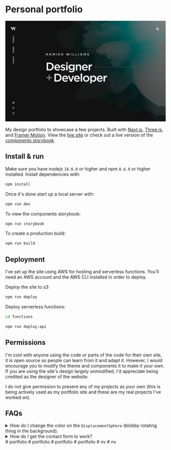 # Personal portfolio

[![Site preview](/public/site-preview.png)](https://hamishw.com)

My design portfolio to showcase a few projects. Built with [Next.js](https://nextjs.org/), [Three.js](https://threejs.org/), and [Framer Motion](https://www.framer.com/motion/). View the [live site](https://hamishw.com) or check out a live version of the [components storybook](https://storybook.hamishw.com).

## Install & run

Make sure you have nodejs `18.0.0` or higher and npm `8.6.0` or higher installed. Install dependencies with:

```bash
npm install
```

Once it's done start up a local server with:

```bash
npm run dev
```

To view the components storybook:

```bash
npm run storybook
```

To create a production build:

```bash
npm run build
```

## Deployment

I've set up the site using AWS for hosting and serverless functions. You'll need an AWS account and the AWS CLI installed in order to deploy.

Deploy the site to s3:

```bash
npm run deploy
```

Deploy serverless functions:

```bash
cd functions
```

```bash
npm run deploy:api
```

## Permissions

I'm cool with anyone using the code or parts of the code for their own site, it is open source so people can learn from it and adapt it. However, I would encourage you to modify the theme and components it to make it your own. If you are using the site's design largely unmodified, I'd appreciate being credited as the designer of the website.

I do not give permission to present any of my projects as your own (this is being actively used as my portfolio site and these are my real projects I've worked on).

## FAQs

<details>
  <summary>How do I change the color on the <code>DisplacementSphere</code> (blobby rotating thing in the background).</summary>
  
  You'll need to edit the fragment shader. [Check out this issue for more details](https://github.com/HamishMW/portfolio/issues/19#issuecomment-870996615).
</details>

<details>
  <summary>How do I get the contact form to work?</summary>
  
  It's set up using a serverless function with AWS Lambda. You'll need to set up an AWS account and deploy the function. [Refer to this issue for more details](https://github.com/HamishMW/portfolio/issues/21#issuecomment-958727113).
</details>
# portfolio
# portfolio
# portfolio
# portfolio
# nv
# nv
